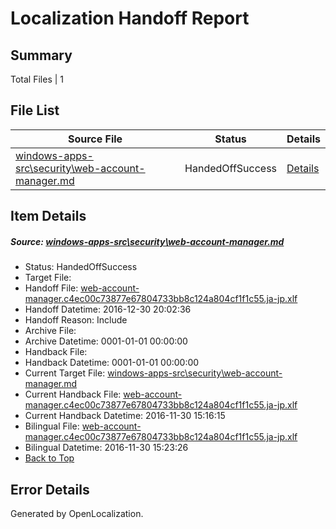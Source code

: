 # <a name='report-top'></a> Localization Handoff Report

## Summary
 Total Files | 1

## File List
 Source File | Status | Details 
 ----------- | ------ | ------- 
 [windows-apps-src\security\web-account-manager.md](https://cpubwin.visualstudio.com/windows-uwp/_git/windows-uwp/commit/0aef3cc9a3312a647197d8b2a7b815ed42d54fa3?path=windows-apps-src%2Fsecurity%2Fweb-account-manager.md&_a=contents) | HandedOffSuccess | [Details](#10851432b6e28934ab60041d23a5cf319671f7045880)

## Item Details
##### <a name='10851432b6e28934ab60041d23a5cf319671f7045880'></a> Source: [windows-apps-src\security\web-account-manager.md](https://cpubwin.visualstudio.com/windows-uwp/_git/windows-uwp/commit/0aef3cc9a3312a647197d8b2a7b815ed42d54fa3?path=windows-apps-src%2Fsecurity%2Fweb-account-manager.md&_a=contents)
* Status: HandedOffSuccess
* Target File: 
* Handoff File: [web-account-manager.c4ec00c73877e67804733bb8c124a804cf1f1c55.ja-jp.xlf](https://cpubwin.visualstudio.com/windows-uwp/_git/WDCLib.handoff/commit/d35914cddc24fa013bbd6b121d6166676669c234?path=ol-handoff%2Fcpubwin%2Fwindows-uwp.ja-jp%2Fmaster%2Fweb-account-manager.c4ec00c73877e67804733bb8c124a804cf1f1c55.ja-jp.xlf&_a=contents)
* Handoff Datetime: 2016-12-30 20:02:36
* Handoff Reason: Include
* Archive File: 
* Archive Datetime: 0001-01-01 00:00:00
* Handback File: 
* Handback Datetime: 0001-01-01 00:00:00
* Current Target File: [windows-apps-src\security\web-account-manager.md](https://cpubwin.visualstudio.com/windows-uwp/_git/windows-uwp.ja-jp/commit/94b4321bb5dd263955ca2211a312bbd0b2b4b105?path=windows-apps-src%2Fsecurity%2Fweb-account-manager.md&_a=contents)
* Current Handback File: [web-account-manager.c4ec00c73877e67804733bb8c124a804cf1f1c55.ja-jp.xlf](https://cpubwin.visualstudio.com/windows-uwp/_git/WDCLib.handback/commit/1aa649d9aea9534cd7eb0453080e5e7830e9b3fa?path=ol-handback%2Fcpubwin%2Fwindows-uwp.ja-jp%2Fmaster%2Fweb-account-manager.c4ec00c73877e67804733bb8c124a804cf1f1c55.ja-jp.xlf&_a=contents)
* Current Handback Datetime: 2016-11-30 15:16:15
* Bilingual File: [web-account-manager.c4ec00c73877e67804733bb8c124a804cf1f1c55.ja-jp.xlf](https://cpubwin.visualstudio.com/windows-uwp/_git/WDCLib.handback/commit/1aa649d9aea9534cd7eb0453080e5e7830e9b3fa?path=ol-handback%2Fcpubwin%2Fwindows-uwp.ja-jp%2Fmaster%2Fweb-account-manager.c4ec00c73877e67804733bb8c124a804cf1f1c55.ja-jp.xlf&_a=contents)
* Bilingual Datetime: 2016-11-30 15:23:26
* [Back to Top](#report-top)


## Error Details

Generated by OpenLocalization.
